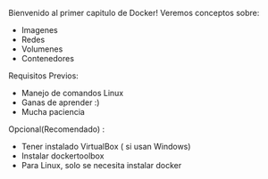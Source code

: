 Bienvenido al primer capitulo de Docker!
Veremos conceptos sobre:
- Imagenes 
- Redes
- Volumenes
- Contenedores

Requisitos Previos:
- Manejo de comandos Linux
- Ganas de aprender :) 
- Mucha paciencia

Opcional(Recomendado) : 
- Tener instalado VirtualBox ( si usan Windows)
- Instalar dockertoolbox
- Para Linux, solo se necesita instalar docker  
